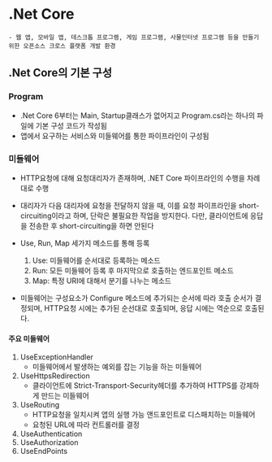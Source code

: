 # .Net Core
    - 웹 앱, 모바일 앱, 데스크톱 프로그램, 게임 프로그램, 사물인터넷 프로그램 등을 만들기 위한 오픈소스 크로스 플랫폼 개발 환경

## .Net Core의 기본 구성

### Program
- .Net Core 6부터는 Main, Startup클래스가 없어지고 Program.cs라는 하나의 파일에 기본 구성 코드가 작성됨
- 앱에서 요구하는 서비스와 미들웨어를 통한 파이프라인이 구성됨

### 미들웨어
- HTTP요청에 대해 요청대리자가 존재하며, .NET Core 파이프라인의 수행을 차례대로 수행
- 대리자가 다음 대리자에 요청을 전달하지 않을 때, 이를 요청 파이프라인을 short-circuiting이라고 하며, 단락은 불필요한 작업을 방지한다. 다만, 클라이언트에 응답을 전송한 후 short-circuiting을 하면 안된다

- Use, Run, Map 세가지 메소드를 통해 등록
    1. Use: 미들웨어를 순서대로 등록하는 메소드
    2. Run: 모든 미들웨어 등록 후 마지막으로 호출하는 엔드포인트 메소드
    3. Map: 특정 URI에 대해서 분기를 나누는 메소드

- 미들웨어는 구성요소가 Configure 메소드에 추가되는 순서에 따라 호출 순서가 결정되며, HTTP요청 시에는 추가된 순선대로 호출되며, 응답 시에는 역순으로 호출된다.

#### 주요 미들웨어
1. UseExceptionHandler
    - 미들웨어에서 발생하는 예외를 잡는 기능을 하는 미들웨어
2. UseHttpsRedirection
    - 클라이언트에 Strict-Transport-Security헤더를 추가하여 HTTPS를 강제하게 만드는 미들웨어
3. UseRouting
    - HTTP요청을 일치시켜 앱의 실행 가능 앤드포인트로 디스패치하는 미들웨어
    - 요청된 URL에 따라 컨트롤러를 결정
4. UseAuthentication
5. UseAuthorization
6. UseEndPoints